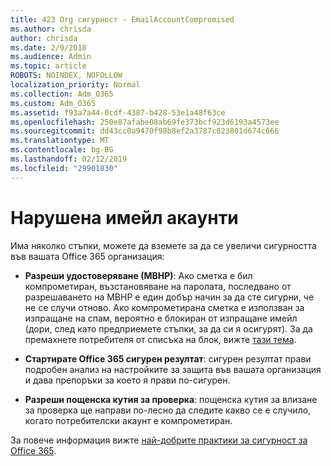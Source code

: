 ```yaml
---
title: 423 Org сигурност - EmailAccountCompromised
ms.author: chrisda
author: chrisda
ms.date: 2/9/2018
ms.audience: Admin
ms.topic: article
ROBOTS: NOINDEX, NOFOLLOW
localization_priority: Normal
ms.collection: Adm_O365
ms.custom: Adm_O365
ms.assetid: f93a7a44-0cdf-4387-b428-53e1a48f63ce
ms.openlocfilehash: 250e87afabe08ab69fe373bcf923d6193a4573ee
ms.sourcegitcommit: dd43cc0a9470f98b8ef2a3787c823801d674c666
ms.translationtype: MT
ms.contentlocale: bg-BG
ms.lasthandoff: 02/12/2019
ms.locfileid: "29901830"
---
```

# <a name="compromised-email-accounts"></a>Нарушена имейл акаунти

Има няколко стъпки, можете да вземете за да се увеличи сигурността във вашата Office 365 организация:
  
- **Разреши удостоверяване (МВНР)**: Ако сметка е бил компрометиран, възстановяване на паролата, последвано от разрешаването на МВНР е един добър начин за да сте сигурни, че не се случи отново. Ако компрометирана сметка е използван за изпращане на спам, вероятно е блокиран от изпращане имейл (дори, след като предприемете стъпки, за да си я осигурят). За да премахнете потребителя от списъка на блок, вижте [тази тема](https://technet.microsoft.com/library/ms.exch.eac.actioncenter.aspx).
    
- **Стартирате Office 365 сигурен резултат**: сигурен резултат прави подробен анализ на настройките за защита във вашата организация и дава препоръки за което я прави по-сигурен.
    
- **Разреши пощенска кутия за проверка**: пощенска кутия за влизане за проверка ще направи по-лесно да следите какво се е случило, когато потребителски акаунт е компрометиран.
    
За повече информация вижте [най-добрите практики за сигурност за Office 365](https://support.office.com/article/9295e396-e53d-49b9-ae9b-0b5828cdedc3.aspx).
  

